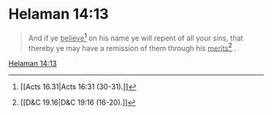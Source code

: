 # Helaman 14:13

> And if ye <u>believe</u>[^a] on his name ye will repent of all your sins, that thereby ye may have a remission of them through his <u>merits</u>[^b] .

[Helaman 14:13](https://www.churchofjesuschrist.org/study/scriptures/bofm/hel/14?lang=eng&id=p13#p13)


[^a]: [[Acts 16.31|Acts 16:31 (30-31).]]
[^b]: [[D&C 19.16|D&C 19:16 (16-20).]]
